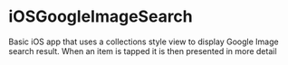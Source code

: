 iOSGoogleImageSearch
====================

Basic iOS app that uses a collections style view to display Google Image search result. 
When an item is tapped it is then presented in more detail
